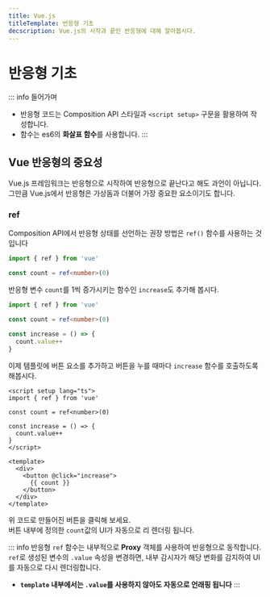 ```yaml
---
title: Vue.js
titleTemplate: 반응형 기초
decscription: Vue.js의 시작과 끝인 반응형에 대해 알아봅시다.
---
```


# 반응형 기초

::: info 들어가며

- 반응형 코드는 Composition API 스타일과 `<script setup>` 구문을 활용하여 작성합니다.
- 함수는 es6의 **화살표 함수**를 사용합니다.
  :::

## Vue 반응형의 중요성

Vue.js 프레임워크는 반응형으로 시작하여 반응형으로 끝난다고 해도 과언이 아닙니다.\
그만큼 Vue.js에서 반응형은 가상돔과 더불어 가장 중요한 요소이기도 합니다.

### ref

Composition API에서 반응형 상태를 선언하는 권장 방법은 `ref()` 함수를 사용하는 것입니다

```ts
import { ref } from 'vue'

const count = ref<number>(0)
```

반응형 변수 `count`를 1씩 증가시키는 함수인 `increase`도 추가해 봅시다.

```ts
import { ref } from 'vue'

const count = ref<number>(0)

const increase = () => {
  count.value++
}
```

이제 템플릿에 버튼 요소를 추가하고 버튼을 누를 때마다 `increase` 함수를 호출하도록 해봅시다.

```vue
<script setup lang="ts">
import { ref } from 'vue'

const count = ref<number>(0)

const increase = () => {
  count.value++
}
</script>

<template>
  <div>
    <button @click="increase">
      {{ count }}
    </button>
  </div>
</template>
```

위 코드로 만들어진 버튼을 클릭해 보세요.\
버튼 내부에 정의한 `count`값의 UI가 자동으로 리 렌더링 됩니다.

<ClientOnly>
<Example1 />
</ClientOnly>

<script setup lang="ts">
import Example1 from './source/reactive/01.vue';
</script>

::: info 반응형
`ref` 함수는 내부적으로 **Proxy** 객체를 사용하여 반응형으로 동작합니다.
`ref`로 생성된 변수의 `.value` 속성을 변경하면, 내부 감시자가 해당 변화를 감지하여 UI를 자동으로 다시 렌더링합니다.

- **`template` 내부에서는 `.value`를 사용하지 않아도 자동으로 언래핑 됩니다**
  :::
